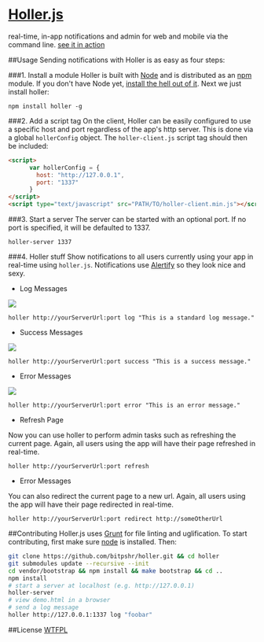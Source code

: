 [Holler.js](http://bitpshr.info/holler)
=================

real-time, in-app notifications and admin for web and mobile via the command line. [see it in action](http://bitpshr.info/holler)

##Usage
Sending notifications with Holler is as easy as four steps:

###1. Install a module
Holler is built with <a href="http://nodejs.org/">Node</a> and is distributed as an <a href="http://npmjs.org">npm</a> module. If you don't have Node yet, <a href="http://nodejs.org/">install the hell out of it</a>. Next we just install holler:
```console
npm install holler -g
```

###2. Add a script tag
On the client, Holler can be easily configured to use a specific host and port regardless of the app's http server. This is done via a global <code>hollerConfig</code> object. The <code>holler-client.js</code> script tag should then be included:
```html
<script>
      var hollerConfig = {
        host: "http://127.0.0.1",
        port: "1337"
      }
</script>
<script type="text/javascript" src="PATH/TO/holler-client.min.js"></script>
```

###3. Start a server
The server can be started with an optional port. If no port is specified, it will be defaulted to 1337.
```console 
holler-server 1337
```

###4. Holler stuff
Show notifications to all users currently using your app in real-time using <code>holler.js</code>. Notifications use <a href="http://fabien-d.github.com/alertify.js/">Alertify</a> so they look nice and sexy.
* Log Messages

![](http://bitpshr.info/holler/css/img/log.png)
```console
holler http://yourServerUrl:port log "This is a standard log message."
```

* Success Messages

![](http://bitpshr.info/holler/css/img/success.png)
```console
holler http://yourServerUrl:port success "This is a success message."
```

* Error Messages

![](http://bitpshr.info/holler/css/img/error.png)
```console
holler http://yourServerUrl:port error "This is an error message."
```

* Refresh Page

Now you can use holler to perform admin tasks such as refreshing the current page. Again, all users using the app will have their page refreshed in real-time.
```console
holler http://yourServerUrl:port refresh
```

* Error Messages

You can also redirect the current page to a new url. Again, all users using the app will have their page redirected in real-time.
```console
holler http://yourServerUrl:port redirect http://someOtherUrl
```

##Contributing
Holler.js uses [Grunt](http://gruntjs.com) for file linting and uglification. To start contributing, first make sure [node](http://nodejs.org) is installed. Then:

```bash
git clone https://github.com/bitpshr/holler.git && cd holler
git submodules update --recursive --init
cd vendor/bootstrap && npm install && make bootstrap && cd ..
npm install
# start a server at localhost (e.g. http://127.0.0.1)
holler-server
# view demo.html in a browser
# send a log message
holler http://127.0.0.1:1337 log "foobar"
```

##License
[WTFPL](http://sam.zoy.org/wtfpl/)
